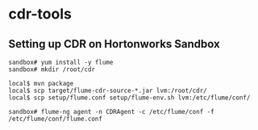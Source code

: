 cdr-tools
=========

Setting up CDR on Hortonworks Sandbox
----------------------------------------

    sandbox# yum install -y flume
    sandbox# mkdir /root/cdr
    
    local$ mvn package
    local$ scp target/flume-cdr-source-*.jar lvm:/root/cdr/
    local$ scp setup/flume.conf setup/flume-env.sh lvm:/etc/flume/conf/
    
    sandbox# flume-ng agent -n CDRAgent -c /etc/flume/conf -f /etc/flume/conf/flume.conf
    
